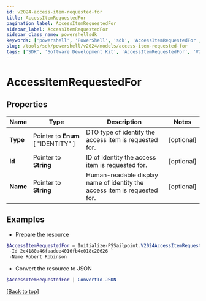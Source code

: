 ```yaml
---
id: v2024-access-item-requested-for
title: AccessItemRequestedFor
pagination_label: AccessItemRequestedFor
sidebar_label: AccessItemRequestedFor
sidebar_class_name: powershellsdk
keywords: ['powershell', 'PowerShell', 'sdk', 'AccessItemRequestedFor', 'V2024AccessItemRequestedFor'] 
slug: /tools/sdk/powershell/v2024/models/access-item-requested-for
tags: ['SDK', 'Software Development Kit', 'AccessItemRequestedFor', 'V2024AccessItemRequestedFor']
---
```



# AccessItemRequestedFor

## Properties

Name | Type | Description | Notes
------------ | ------------- | ------------- | -------------
**Type** |  Pointer to  **Enum** [  "IDENTITY" ] | DTO type of identity the access item is requested for. | [optional] 
**Id** |  Pointer to **String** | ID of identity the access item is requested for. | [optional] 
**Name** |  Pointer to **String** | Human-readable display name of identity the access item is requested for. | [optional] 

## Examples

- Prepare the resource
```powershell
$AccessItemRequestedFor = Initialize-PSSailpoint.V2024AccessItemRequestedFor  -Type IDENTITY `
 -Id 2c4180a46faadee4016fb4e018c20626 `
 -Name Robert Robinson
```

- Convert the resource to JSON
```powershell
$AccessItemRequestedFor | ConvertTo-JSON
```


[[Back to top]](#) 

